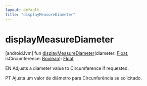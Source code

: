 ```yaml
---
layout: default
title: "displayMeasureDiameter"
---
```


# displayMeasureDiameter

[androidJvm]
fun [displayMeasureDiameter](display-measure-diameter.md)(diameter: [Float](https://kotlinlang.org/api/core/kotlin-stdlib/kotlin/-float/index.html), isCircumference: [Boolean](https://kotlinlang.org/api/core/kotlin-stdlib/kotlin/-boolean/index.html)): [Float](https://kotlinlang.org/api/core/kotlin-stdlib/kotlin/-float/index.html)

EN Adjusts a diameter value to Circumference if requested.

PT Ajusta um valor de diâmetro para Circunferência se solicitado.
